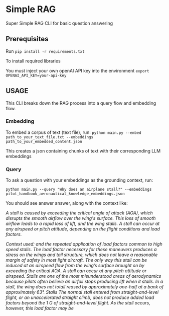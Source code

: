 # Simple RAG
Super Simple RAG CLI for basic question answering

## Prerequisites
Run 
`pip install -r requirements.txt`

To install required libraries

You must inject your own openAI API key into the environment
`export OPENAI_API_KEY=your-api-key`

## USAGE
This CLI breaks down the RAG process into a query flow and embedding flow.
### Embedding
To embed a corpus of text (text file), run:
`python main.py --embed path_to_your_text_file.txt --embeddings path_to_your_embedded_content.json`

This creates a json containing chunks of text with their corresponding LLM embeddings

### Query
To ask a question with your embeddings as the grounding context, run:

`python main.py --query "Why does an airplane stall?" --embeddings pilot_handbook_aeronautical_knowledge_embeddings.json`

You should see answer answer, along with the context like:

*A stall is caused by exceeding the critical angle of attack (AOA), which disrupts the smooth airflow over the wing's surface. This loss of smooth airflow leads to a rapid loss of lift, and the wing stalls. A stall can occur at any airspeed or pitch attitude, depending on the flight conditions and load factors.*

*Context used: and the repeated*
*application of load factors common to high speed stalls.*
*The load factor necessary for these maneuvers produces a*
*stress on the wings and tail structure, which does not leave*
*a reasonable margin of safety in most light aircraft.*
*The only way this stall can be induced at an airspeed  flow from the wing’s surface brought on*
*by exceeding the critical AOA. A stall can occur at any pitch*
*attitude or airspeed. Stalls are one of the most misunderstood*
*areas of aerodynamics because pilots often believe an airfoil*
*stops producing lift when it stalls. In a stall, the wing does*
*not totall reased by approximately one-half at a bank of*
*approximately 63°.*
*Stalls*
*The normal stall entered from straight-and-level flight, or an*
*unaccelerated straight climb, does not produce added load*
*factors beyond the 1 G of straight-and-level flight. As the*
*stall occurs, however, this load factor may be*
